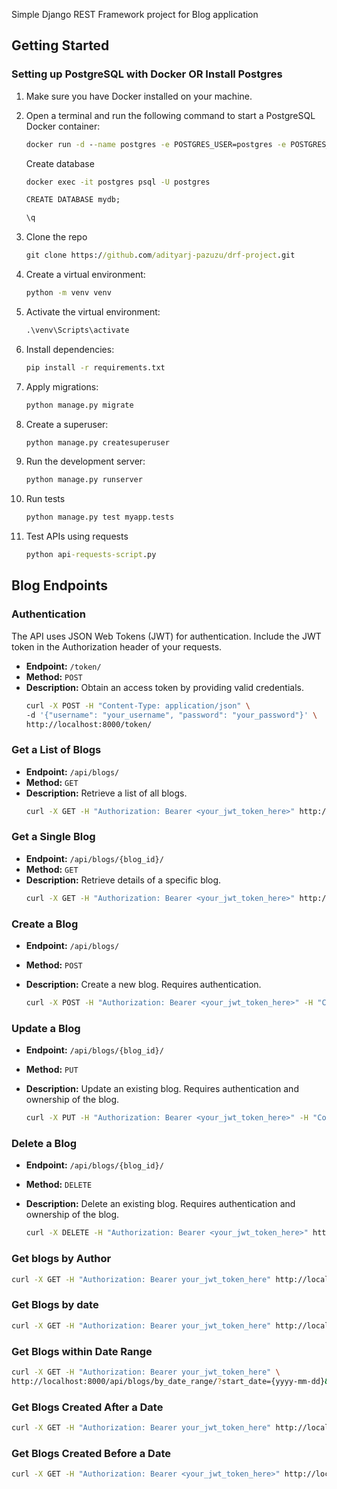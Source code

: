 Simple Django REST Framework project for Blog application

## Getting Started

### Setting up PostgreSQL with Docker OR Install Postgres 

1. Make sure you have Docker installed on your machine.

2. Open a terminal and run the following command to start a PostgreSQL Docker container:

   ```cmd
   docker run -d --name postgres -e POSTGRES_USER=postgres -e POSTGRES_PASSWORD=postgres -e POSTGRES_DB=mydb -p 5432:5432 postgres:latest
   ```

    Create database
    ```cmd
    docker exec -it postgres psql -U postgres

    CREATE DATABASE mydb;

    \q
    ```

3. Clone the repo
    ```cmd
    git clone https://github.com/adityarj-pazuzu/drf-project.git
    ```

4. Create a virtual environment:
    ```cmd
    python -m venv venv
    ```

5. Activate the virtual environment:
    ```cmd
    .\venv\Scripts\activate

    ```

6. Install dependencies:
    ```cmd
    pip install -r requirements.txt
    ```

7. Apply migrations:
    ```cmd
    python manage.py migrate
    ```

8. Create a superuser:
    ```cmd
    python manage.py createsuperuser
    ```

9. Run the development server:
    ```cmd
    python manage.py runserver
    ```

10. Run tests
    ```cmd
    python manage.py test myapp.tests
    ```

11. Test APIs using requests
    ```cmd
    python api-requests-script.py
    ```


## Blog Endpoints

### Authentication

The API uses JSON Web Tokens (JWT) for authentication. Include the JWT token in the Authorization header of your requests.

- **Endpoint:** `/token/`
- **Method:** `POST`
- **Description:** Obtain an access token by providing valid credentials.
    ```bash
    curl -X POST -H "Content-Type: application/json" \
    -d '{"username": "your_username", "password": "your_password"}' \
    http://localhost:8000/token/
    ```

### Get a List of Blogs

- **Endpoint:** `/api/blogs/`
- **Method:** `GET`
- **Description:** Retrieve a list of all blogs.
    ```cmd
    curl -X GET -H "Authorization: Bearer <your_jwt_token_here>" http://localhost:8000/api/blogs/
    ```

### Get a Single Blog

- **Endpoint:** `/api/blogs/{blog_id}/`
- **Method:** `GET`
- **Description:** Retrieve details of a specific blog.
    ```bash
    curl -X GET -H "Authorization: Bearer <your_jwt_token_here>" http://localhost:8000/api/blogs/{blog_id}/
    ```

### Create a Blog

- **Endpoint:** `/api/blogs/`
- **Method:** `POST`
- **Description:** Create a new blog. Requires authentication.

   ```bash
   curl -X POST -H "Authorization: Bearer <your_jwt_token_here>" -H "Content-Type: application/json" -d '{"title": "Blog Title" "content": "Blog Content"}' http://localhost:8000/api/blogs/
   ```

### Update a Blog

- **Endpoint:** `/api/blogs/{blog_id}/`
- **Method:** `PUT`
- **Description:** Update an existing blog. Requires authentication and ownership of the blog.

   ```bash
   curl -X PUT -H "Authorization: Bearer <your_jwt_token_here>" -H "Content-Type: application/json" -d '{"title": "Updated Blog Title" "content": "Updated Blog Content"}' http://localhost:8000/api/blogs/{blog_id}/
   ```

### Delete a Blog

- **Endpoint:** `/api/blogs/{blog_id}/`
- **Method:** `DELETE`
- **Description:** Delete an existing blog. Requires authentication and ownership of the blog.

   ```bash
   curl -X DELETE -H "Authorization: Bearer <your_jwt_token_here>" http://localhost:8000/api/blogs/{blog_id}/
   ```
### Get blogs by Author
```bash
curl -X GET -H "Authorization: Bearer your_jwt_token_here" http://localhost:8000/api/blogs/?author={author_id}
```

### Get Blogs by date
```bash
curl -X GET -H "Authorization: Bearer your_jwt_token_here" http://localhost:8000/api/blogs/by_date/?date={yyyy-mm-dd}
```

### Get Blogs within Date Range
```bash
curl -X GET -H "Authorization: Bearer your_jwt_token_here" \
http://localhost:8000/api/blogs/by_date_range/?start_date={yyyy-mm-dd}&end_date={yyyy-mm-dd}
```

### Get Blogs Created After a Date
```bash
curl -X GET -H "Authorization: Bearer your_jwt_token_here" http://localhost:8000/api/blogs/created_after_date/?date={yyyy-mm-dd}
```

### Get Blogs Created Before a Date
```bash
curl -X GET -H "Authorization: Bearer <your_jwt_token_here>" http://localhost:8000/api/blogs/created_before_date/?date={yyyy-mm-dd}
```
